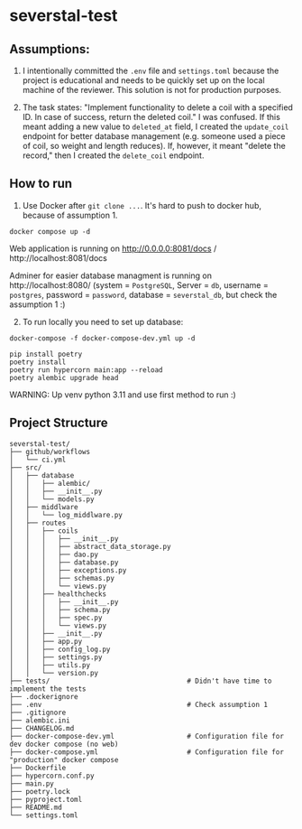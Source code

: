# severstal-test

## Assumptions:
1. I intentionally committed the `.env` file and `settings.toml` because the project is educational and needs to be quickly set up on the local machine of the reviewer. This solution is not for production purposes.

2. The task states: "Implement functionality to delete a coil with a specified ID. In case of success, return the deleted coil." I was confused. If this meant adding a new value to `deleted_at` field, I created the `update_coil` endpoint for better database management (e.g. someone used a piece of coil, so weight and length reduces). If, however, it meant "delete the record," then I created the `delete_coil` endpoint.

## How to run

1. Use Docker after `git clone ...`. It's hard to push to docker hub, because of assumption 1.

```shell
docker compose up -d
```
Web application is running on http://0.0.0.0:8081/docs / http://localhost:8081/docs

Adminer for easier database managment is running on http://localhost:8080/ (system = `PostgreSQL`, Server = `db`, username = `postgres`, password = `password`, database = `severstal_db`, but check the assumption 1 :) 

2. To run locally you need to set up database:
```shell
docker-compose -f docker-compose-dev.yml up -d
```

```shell
pip install poetry
poetry install
poetry run hypercorn main:app --reload
poetry alembic upgrade head
```
WARNING: Up venv python 3.11 and use first method to run :)

## Project Structure

```shell
severstal-test/
├── github/workflows
│   └── ci.yml
├── src/
│   ├── database
│   │   ├── alembic/
│   │   ├── __init__.py
│   │   └── models.py
│   ├── middlware
│   │   └── log_middlware.py
│   ├── routes
│   │   ├── coils
│   │   │   ├── __init__.py
│   │   │   ├── abstract_data_storage.py
│   │   │   ├── dao.py
│   │   │   ├── database.py
│   │   │   ├── exceptions.py
│   │   │   ├── schemas.py
│   │   │   └── views.py
│   │   ├── healthchecks
│   │   │   ├── __init__.py
│   │   │   ├── schema.py
│   │   │   ├── spec.py
│   │   │   └── views.py
│   │   ├── __init__.py
│   │   ├── app.py
│   │   ├── config_log.py
│   │   ├── settings.py
│   │   ├── utils.py
│   │   └── version.py
├── tests/                                  # Didn't have time to implement the tests
├── .dockerignore
├── .env                                    # Check assumption 1
├── .gitignore
├── alembic.ini
├── CHANGELOG.md
├── docker-compose-dev.yml                  # Configuration file for dev docker compose (no web) 
├── docker-compose.yml                      # Configuration file for "production" docker compose
├── Dockerfile
├── hypercorn.conf.py
├── main.py
├── poetry.lock
├── pyproject.toml
├── README.md
└── settings.toml
```
